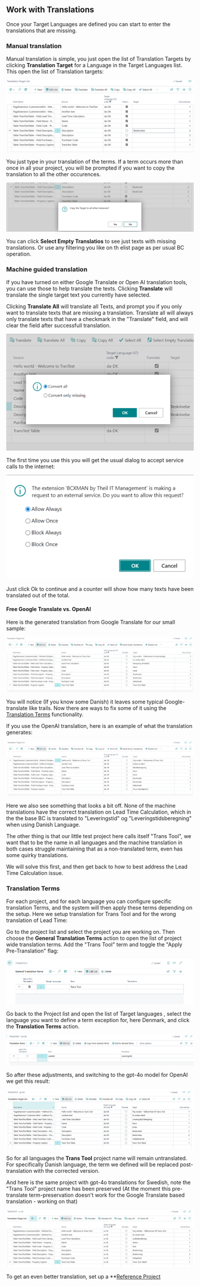 ## Work with Translations

Once your Target Languages are defined you can start to enter the translations that are missing. 


### Manual translation

Manual translation is simple, you just open the list of Translation Targets by clicking **Translation Target** for a Language in the Target Languages list. This open the list of Translation targets:

![Translation Targets](/.assets/translation-typemanual.png)

You just type in your translation of the terms. If a term occurs more than once in all your project, you will be prompted if you want to copy the translation to all the other occurences. 

![Copy Target](/.assets/translation-copytarget.png)

You can click **Select Empty Translatios** to see just texts with missing translations. Or use any filtering you like on th elist page as per usual BC operation.


### Machine guided translation

If you have turned on either Google Translate or Open AI translation tools, you can use those to help translate the texts. Clicking **Translate** will translate the single target text you currently have selected. 

Clicking **Translate All** will translate all Texts, and prompt you if you only want to translate texts that are missing a translation. 
Translate all will always only translate texts that have a checkmark in the "Translate" field, and will clear the field after successfull translation.

![Translate All](/.assets/translation-allselection.png)

The first time you use this you will get the usual dialog to accept service calls to the internet: 

![Allow Always](/.assets/translation-allowalways.png)

Just click Ok to continue and a counter will show how many texts have been translated out of the total. 

#### Free Google Translate vs. OpenAI

Here is the generated translation from Google Translate for our small sample: 

![Google Translate results](/.assets/translation-google.png)

You will notice (If you know some Danish) it leaves some typical Google-translate like trails. Now there are ways to fix some of it using the [Translation Terms](#translation-terms) functionality. 

If you use the OpenAI translation, here is an example of what the translation generates:

![OpenAPI Translation](/.assets/translation-openai.png)

Here we also see something that looks a bit off. None of the machine translations have the correct translation on Lead Time Calculation, which in the the base BC is translated to "Leveringstid" og "Leveringstidsberegning" when using Danish Language. 

The other thing is that our little test project here calls itself "Trans Tool", we want that to be the name in all languages and the machine translation in both cases struggle maintaining that as a non-translated term, even has some quirky translations. 

We will solve this first, and then get back to how to best address the Lead Time Calculation issue.

### Translation Terms

For each project, and for each language you can configure specific translation Terms, and the system will then apply these terms depending on the setup. Here we setup translation for Trans Tool and for the wrong translation of Lead Time: 

Go to the project list and select the project you are working on. Then choose the **General Translation Terms** action to open the list of project wide translation terms. Add the "Trans Tool" term and toggle the "Apply Pre-Translation" flag:

![General Translation Terms](/.assets/translation-gen-terms.png)

Go back to the Project list and open the list of Target languages , select the language you want to define a term exception for, here Denmark, and click the **Translation Terms** action. 

![Per Language Translation Terms](/.assets/translation-lan-terms.png)

So after these adjustments, and switching to the gpt-4o model for OpenAI we get this result:

![Final Translation with terms defined](/.assets/translation-with-terms-4o.png)

So for all languages the **Trans Tool** project name will remain untranslated. For specifically Danish language, the term we defined will be replaced post-translation with the corrected version. 

And here is the same project with gpt-4o translations for Swedish, note the "Trans Tool" project name has been preserved (At the moment this pre-translate term-preservation doesn't work for the Google Translate based translation - working on that)

![Swedish Translation](/.assets/translation-with-terms-sve-4o.png)

To get an even better translation, set up a **[Reference Project](/.assets/Projects.md#reference-projects)

